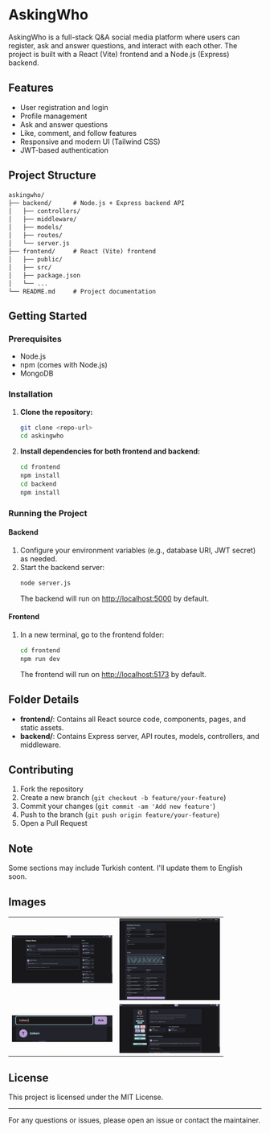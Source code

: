 # AskingWho

AskingWho is a full-stack Q&A social media platform where users can register, ask and answer questions, and interact with each other. The project is built with a React (Vite) frontend and a Node.js (Express) backend.

## Features
- User registration and login
- Profile management
- Ask and answer questions
- Like, comment, and follow features
- Responsive and modern UI (Tailwind CSS)
- JWT-based authentication

## Project Structure
```
askingwho/
├── backend/      # Node.js + Express backend API
│   ├── controllers/
│   ├── middleware/
│   ├── models/
│   ├── routes/
│   └── server.js
├── frontend/     # React (Vite) frontend
│   ├── public/
│   ├── src/
│   ├── package.json
│   └── ...
└── README.md     # Project documentation
```

## Getting Started

### Prerequisites
- Node.js
- npm (comes with Node.js)
- MongoDB

### Installation
1. **Clone the repository:**
   ```bash
   git clone <repo-url>
   cd askingwho
   ```

2. **Install dependencies for both frontend and backend:**
   ```bash
   cd frontend
   npm install
   cd backend
   npm install
   ```

### Running the Project

#### Backend
1. Configure your environment variables (e.g., database URI, JWT secret) as needed.
2. Start the backend server:
   ```bash
   node server.js
   ```
   The backend will run on [http://localhost:5000](http://localhost:5000) by default.

#### Frontend
1. In a new terminal, go to the frontend folder:
   ```bash
   cd frontend
   npm run dev
   ```
   The frontend will run on [http://localhost:5173](http://localhost:5173) by default.

## Folder Details
- **frontend/**: Contains all React source code, components, pages, and static assets.
- **backend/**: Contains Express server, API routes, models, controllers, and middleware.

## Contributing
1. Fork the repository
2. Create a new branch (`git checkout -b feature/your-feature`)
3. Commit your changes (`git commit -am 'Add new feature'`)
4. Push to the branch (`git push origin feature/your-feature`)
5. Open a Pull Request



## Note
Some sections may include Turkish content. I'll update them to English soon.

## Images
<table>
  <tr>
    <td><img src="Project%20Feed.png" width="200"/></td>
    <td><img src="Project%20Settings.png" width="200"/></td>
  </tr>
  <tr>
    <td><img src="Project%20Search.png" width="200"/></td>
    <td><img src="Project%20Profile.png" width="200"/></td>
  </tr>
</table>

## License
This project is licensed under the MIT License.

---

For any questions or issues, please open an issue or contact the maintainer. 
